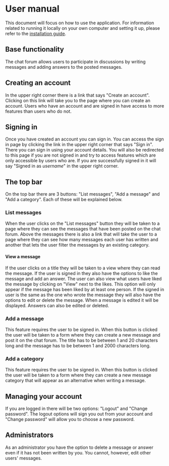 # User manual
This document will focus on how to use the application. For information related to running it locally on your own computer and setting it up, please refer to the [installation guide](https://github.com/H4m5t3r/Keskustelufoorumi/blob/master/documentation/Installation%20guide.md).

## Base functionality
The chat forum allows users to participate in discussions by writing messages and adding answers to the posted messages.

## Creating an account
In the upper right corner there is a link that says "Create an account". Clicking on this link will take you to the page where you can create an account. Users who have an account and are signed in have access to more features than users who do not.

## Signing in
Once you have created an account you can sign in. You can access the sign in page by clicking the link in the upper right corner that says "Sign in". There you can sign in using your account details. You will also be redirected to this page if you are not signed in and try to access features which are only accessible by users who are. If you are successfully signed in it will say "Signed in as *username*" in the upper right corner.

## The top bar
On the top bar there are 3 buttons: "List messages", "Add a message" and "Add a category". Each of these will be explained below.

### List messages
When the user clicks on the "List messages" button they will be taken to a page where they can see the messages that have been posted on the chat forum. Above the messages there is also a link that will take the user to a page where they can see how many messages each user has written and another that lets the user filter the messages by an existing category.

#### View a message
If the user clicks on a title they will be taken to a view where they can read the message. If the user is signed in they also have the options to like the message and add an answer. The user can also view what users have liked the message by clicking on "View" next to the likes. This option will only appear if the message has been liked by at least one person. If the signed in user is the same as the one who wrote the message they will also have the options to edit or delete the message. When a message is edited it will be displayed. Answers can also be edited or deleted.

### Add a message
This feature requires the user to be signed in. When this button is clicked the user will be taken to a form where they can create a new message and post it on the chat forum. The title has to be between 1 and 20 characters long and the message has to be between 1 and 2000 characters long.

### Add a category
This feature requires the user to be signed in. When this button is clicked the user will be taken to a form where they can create a new message category that will appear as an alternative when writing a message.

## Managing your account
If you are logged in there will be two options: "Logout" and "Change password". The logout options will sign you out from your account and "Change password" will allow you to choose a new password.

## Administrators
As an administrator you have the option to delete a message or answer even if it has not been written by you. You cannot, however, edit other users' messages.

